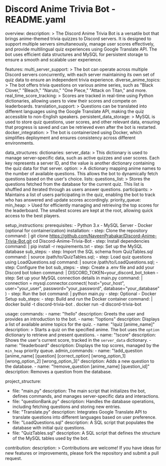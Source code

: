 # Discord Anime Trivia Bot - README.yaml

overview:
  description: >
    The Discord Anime Trivia Bot is a versatile bot that brings anime-themed trivia quizzes to Discord servers.
    It is designed to support multiple servers simultaneously, manage user scores effectively, and provide
    multilingual quiz experiences using Google Translate API. The bot uses efficient data structures and MySQL
    for persistent storage to ensure a smooth and scalable user experience.

features:
  multi_server_support: >
    The bot can operate across multiple Discord servers concurrently, with each server maintaining its own set
    of quiz data to ensure an independent trivia experience.
  diverse_anime_topics: >
    The bot offers trivia questions on various anime series, such as "Black Clover," "Bleach," "Naruto," "One Piece,"
    "Attack on Titan," and more.
  real_time_score_tracking: >
    Scores are tracked in real-time using Python dictionaries, allowing users to view their scores and compete
    on leaderboards.
  translation_support: >
    Questions can be translated into different languages using the Google Translate API, making the quiz accessible
    to non-English speakers.
  persistent_data_storage: >
    MySQL is used to store quiz questions, user scores, and other relevant data, ensuring that progress is saved
    and can be retrieved even after the bot is restarted.
  docker_integration: >
    The bot is containerized using Docker, which simplifies deployment and ensures consistency across different
    environments.

data_structures:
  dictionaries:
    server_data: >
      This dictionary is used to manage server-specific data, such as active quizzes and user scores. Each key
      represents a server ID, and the value is another dictionary containing the quiz data for that server.
    option: >
      A dictionary mapping anime names to the number of available questions. This allows the bot to dynamically
      fetch questions based on the user's choice.
  lists:
    questions_list: >
      Stores the questions fetched from the database for the current quiz. This list is shuffled and iterated
      through as users answer questions.
    participants: >
      Maintains a list of users participating in the quiz, enabling the bot to track who has answered and update
      scores accordingly.
  priority_queue:
    min_heap: >
      Used for efficiently managing and retrieving the top scores for the leaderboard. The smallest scores are
      kept at the root, allowing quick access to the best players.

setup_instructions:
  prerequisites:
    - Python 3.x
    - MySQL Server
    - Docker (optional for containerization)
  installation:
    - step: Clone the repository
      command: |
        git clone https://github.com/NaveenPrabakar/Discord-Anime-Trivia-Bot.git
        cd Discord-Anime-Trivia-Bot
    - step: Install dependencies
      command: |
        pip install -r requirements.txt
    - step: Set up the MySQL database
      sub_steps:
        - step: Import the SQL schema from QuizTables.sql
          command: |
            source /path/to/QuizTables.sql;
        - step: Load quiz questions using LoadQuestions.sql
          command: |
            source /path/to/LoadQuestions.sql;
    - step: Configure the bot
      sub_steps:
        - step: Create a .env file and add your Discord bot token
          command: |
            DISCORD_TOKEN=your_discord_bot_token
        - step: Set up your MySQL connection details in main.py
          command: |
            connection = mysql.connector.connect(
              host="your_host",
              user="your_user",
              password="your_password",
              database="your_database"
            )
    - step: Run the bot
      command: |
        python main.py
    - step: Optional - Docker Setup
      sub_steps:
        - step: Build and run the Docker container
          command: |
            docker build -t discord-trivia-bot .
            docker run -d discord-trivia-bot

usage:
  commands:
    - name: "!hello"
      description: Greets the user and provides an introduction to the bot.
    - name: "!options"
      description: Displays a list of available anime topics for the quiz.
    - name: "!quiz [anime_name]"
      description: >
        Starts a quiz on the specified anime. The bot uses the `option` dictionary to retrieve and present questions.
    - name: "!score"
      description: Shows the user's current score, tracked in the `server_data` dictionary.
    - name: "!leaderboard"
      description: Displays the top scores, managed by the `min_heap` priority queue.
  admin_commands:
    - name: "!add_question [anime_name] [question] [correct_option] [wrong_option_1] [wrong_option_2] [wrong_option_3]"
      description: Adds a new question to the database.
    - name: "!remove_question [anime_name] [question_id]"
      description: Removes a question from the database.

project_structure:
  - file: "main.py"
    description: The main script that initializes the bot, defines commands, and manages server-specific data and interactions.
  - file: "questionBank.py"
    description: Handles the database operations, including fetching questions and storing new entries.
  - file: "Translate.py"
    description: Integrates Google Translate API to translate questions into different languages based on user preference.
  - file: "LoadQuestions.sql"
    description: A SQL script that populates the database with initial quiz questions.
  - file: "QuizTables.sql"
    description: A SQL script that defines the structure of the MySQL tables used by the bot.

contribution:
  description: >
    Contributions are welcome! If you have ideas for new features or improvements, please fork the repository and submit a pull request.




